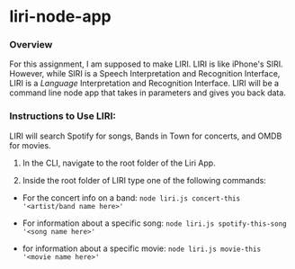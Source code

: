 # liri-node-app

### Overview

For this assignment, I am supposed to make LIRI. LIRI is like iPhone's SIRI. However, while SIRI is a Speech Interpretation and Recognition Interface, LIRI is a _Language_ Interpretation and Recognition Interface. LIRI will be a command line node app that takes in parameters and gives you back data.

### Instructions to Use LIRI:

LIRI will search Spotify for songs, Bands in Town for concerts, and OMDB for movies.

1. In the CLI, navigate to the root folder of the Liri App.

2. Inside the root folder of LIRI type one of the following commands:

  * For the concert info on a band: `node liri.js concert-this '<artist/band name here>'`

  * For information about a specific song: `node liri.js spotify-this-song '<song name here>'`

  * for information about a specific movie: `node liri.js movie-this '<movie name here>'`




